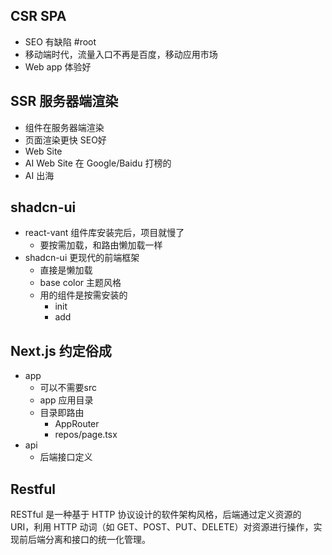 ## CSR SPA
  - SEO 有缺陷 #root
  - 移动端时代，流量入口不再是百度，移动应用市场
  - Web app 体验好


## SSR 服务器端渲染
- 组件在服务器端渲染
- 页面渲染更快 SEO好
- Web Site
- AI Web Site 在 Google/Baidu 打榜的
- AI 出海


## shadcn-ui
- react-vant 组件库安装完后，项目就慢了
  - 要按需加载，和路由懒加载一样
- shadcn-ui 更现代的前端框架
  - 直接是懒加载
  - base color 主题风格
  - 用的组件是按需安装的
    - init
    - add

## Next.js 约定俗成
- app
  - 可以不需要src
  - app 应用目录
  - 目录即路由
    - AppRouter
    - repos/page.tsx
- api
  - 后端接口定义

## Restful
RESTful 是一种基于 HTTP 协议设计的软件架构风格，后端通过定义资源的 URI，利用 HTTP 动词（如 GET、POST、PUT、DELETE）对资源进行操作，实现前后端分离和接口的统一化管理。